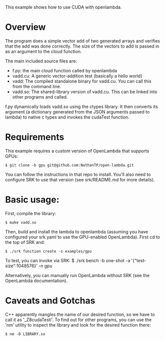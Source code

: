 This example shows how to use CUDA with openlambda.

# Overview
The program does a simple vector add of two generated arrays and verifies that
the add was done correctly. The size of the vectors to add is passed in as an
argument to the cloud function.

The main included source files are:
  - f.py: the main cloud function called by openlambda
  - vadd.cu: A generic vector-addition test (basically a hello world)
  - vadd: The compiled standalone binary for vadd.cu. You can call this from the command line.
  - vadd.so: The shared-library version of vadd.cu. This can be linked into other programs and called.

f.py dynamically loads vadd.so using the ctypes library. It then converts its
argument (a dictionary generated from the JSON arguments passed to lambda) to
native c types and invokes the cudaTest function.

# Requirements
This example requires a custom version of OpenLambda that supports GPUs:

    $ git clone -b gpu git@github.com:NathanTP/open-lambda.git

You can follow the instructions in that repo to install. You'll also need to
configure SRK to use that version (see srk/README.md for more details).

# Basic usage:
First, compile the library:

    $ make vadd.so

Then, build and install the lambda to openlambda (assuming you have configured
your srk.yaml to use the GPU-enabled OpenLambda). First cd to the top of SRK and:

    $ ./srk function create -s examples/gpu

To test, you can invoke via SRK:
    $ ./srk bench -b one-shot -a '{"test-size":1048576}' -n gpu

Alternatively, you can manually run OpenLambda without SRK (see the OpenLambda documentation).

# Caveats and Gotchas
C++ apparently mangles the name of our desired function, so we have to call it as '_Z8cudaTesti'. To find out for other programs, you can use the 'nm' utility to inspect the library and look for the desired function there:

    $ nm -D LIBRARY.so


